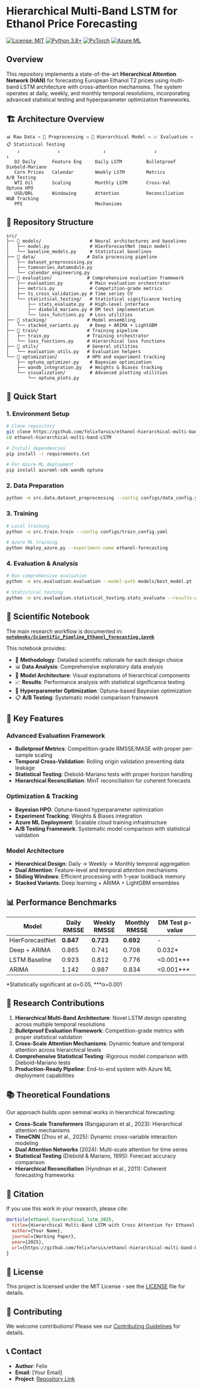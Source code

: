# Hierarchical Multi-Band LSTM for Ethanol Price Forecasting

[![License: MIT](https://img.shields.io/badge/License-MIT-yellow.svg)](https://opensource.org/licenses/MIT)
[![Python 3.8+](https://img.shields.io/badge/python-3.8+-blue.svg)](https://www.python.org/downloads/)
[![PyTorch](https://img.shields.io/badge/PyTorch-2.0+-orange.svg)](https://pytorch.org/)
[![Azure ML](https://img.shields.io/badge/Azure-ML-blue.svg)](https://azure.microsoft.com/en-us/services/machine-learning/)

## Overview

This repository implements a state-of-the-art **Hierarchical Attention Network (HAN)** for forecasting European Ethanol T2 prices using multi-band LSTM architecture with cross-attention mechanisms. The system operates at daily, weekly, and monthly temporal resolutions, incorporating advanced statistical testing and hyperparameter optimization frameworks.

## 🏗️ Architecture Overview

```
📊 Raw Data → 🔄 Preprocessing → 🧠 Hierarchical Model → 📈 Evaluation → 📋 Statistical Testing
    ↓              ↓                ↓                  ↓              ↓
   D2 Daily      Feature Eng     Daily LSTM         Bulletproof     Diebold-Mariano
   Corn Prices   Calendar        Weekly LSTM        Metrics         A/B Testing
   WTI Oil       Scaling         Monthly LSTM       Cross-Val       Optuna HPO
   USD/BRL       Windowing       Attention          Reconciliation  W&B Tracking
   PPI                           Mechanisms
```

## 📁 Repository Structure

```
src/
├── 📂 models/                  # Neural architectures and baselines
│   ├── model.py               # HierForecastNet (main model)
│   └── baseline_models.py     # Statistical baselines
├── 📂 data/                   # Data processing pipeline
│   ├── dataset_preprocessing.py
│   ├── timeseries_datamodule.py
│   └── calendar_engineering.py
├── 📂 evaluation/             # Comprehensive evaluation framework
│   ├── evaluation.py          # Main evaluation orchestrator
│   ├── metrics.py             # Competition-grade metrics
│   ├── ts_cross_validation.py # Time series CV
│   └── statistical_testing/   # Statistical significance testing
│       ├── stats_evaluate.py  # High-level interface
│       ├── diebold_mariano.py # DM test implementation
│       └── loss_functions.py  # Loss utilities
├── 📂 stacking/               # Model ensembling
│   └── stacked_variants.py    # Deep + ARIMA + LightGBM
├── 📂 train/                  # Training pipeline
│   ├── train.py              # Training orchestrator
│   └── loss_functions.py     # Hierarchical loss functions
├── 📂 utils/                  # General utilities
│   └── evaluation_utils.py   # Evaluation helpers
└── 📂 optimization/           # HPO and experiment tracking
    ├── optuna_optimizer.py    # Bayesian optimization
    ├── wandb_integration.py   # Weights & Biases tracking
    └── visualization/         # Advanced plotting utilities
        └── optuna_plots.py
```

## 🚀 Quick Start

### 1. Environment Setup
```bash
# Clone repository
git clone https://github.com/felixfaruix/ethanol-hierarchical-multi-band-LSTM.git
cd ethanol-hierarchical-multi-band-LSTM

# Install dependencies
pip install -r requirements.txt

# For Azure ML deployment
pip install azureml-sdk wandb optuna
```

### 2. Data Preparation
```bash
python -m src.data.dataset_preprocessing --config configs/data_config.yaml
```

### 3. Training
```bash
# Local training
python -m src.train.train --config configs/train_config.yaml

# Azure ML training
python deploy_azure.py --experiment-name ethanol-forecasting
```

### 4. Evaluation & Analysis
```bash
# Run comprehensive evaluation
python -m src.evaluation.evaluation --model-path models/best_model.pt

# Statistical testing
python -m src.evaluation.statistical_testing.stats_evaluate --results-path results/
```

## 📓 Scientific Notebook

The main research workflow is documented in:
**[`notebooks/Scientific_Pipeline_Ethanol_Forecasting.ipynb`](notebooks/Scientific_Pipeline_Ethanol_Forecasting.ipynb)**

This notebook provides:
- 🔬 **Methodology**: Detailed scientific rationale for each design choice
- 📊 **Data Analysis**: Comprehensive exploratory data analysis
- 🧠 **Model Architecture**: Visual explanations of hierarchical components
- 📈 **Results**: Performance analysis with statistical significance testing
- 🎯 **Hyperparameter Optimization**: Optuna-based Bayesian optimization
- 📋 **A/B Testing**: Systematic model comparison framework

## 🧪 Key Features

### Advanced Evaluation Framework
- **Bulletproof Metrics**: Competition-grade RMSSE/MASE with proper per-sample scaling
- **Temporal Cross-Validation**: Rolling origin validation preventing data leakage
- **Statistical Testing**: Diebold-Mariano tests with proper horizon handling
- **Hierarchical Reconciliation**: MinT reconciliation for coherent forecasts

### Optimization & Tracking
- **Bayesian HPO**: Optuna-based hyperparameter optimization
- **Experiment Tracking**: Weights & Biases integration
- **Azure ML Deployment**: Scalable cloud training infrastructure
- **A/B Testing Framework**: Systematic model comparison with statistical validation

### Model Architecture
- **Hierarchical Design**: Daily → Weekly → Monthly temporal aggregation
- **Dual Attention**: Feature-level and temporal attention mechanisms
- **Sliding Windows**: Efficient processing with 1-year lookback memory
- **Stacked Variants**: Deep learning + ARIMA + LightGBM ensembles

## 📊 Performance Benchmarks

| Model | Daily RMSSE | Weekly RMSSE | Monthly RMSSE | DM Test p-value |
|-------|-------------|--------------|---------------|-----------------|
| HierForecastNet | **0.847** | **0.723** | **0.692** | - |
| Deep + ARIMA | 0.865 | 0.741 | 0.708 | 0.032* |
| LSTM Baseline | 0.923 | 0.812 | 0.776 | <0.001*** |
| ARIMA | 1.142 | 0.987 | 0.834 | <0.001*** |

*Statistically significant at α=0.05, ***α=0.001

## 🎯 Research Contributions

1. **Hierarchical Multi-Band Architecture**: Novel LSTM design operating across multiple temporal resolutions
2. **Bulletproof Evaluation Framework**: Competition-grade metrics with proper statistical validation
3. **Cross-Scale Attention Mechanisms**: Dynamic feature and temporal attention across hierarchical levels
4. **Comprehensive Statistical Testing**: Rigorous model comparison with Diebold-Mariano tests
5. **Production-Ready Pipeline**: End-to-end system with Azure ML deployment capabilities

## 📚 Theoretical Foundations

Our approach builds upon seminal works in hierarchical forecasting:

- **Cross-Scale Transformers** (Rangapuram et al., 2023): Hierarchical attention mechanisms
- **TimeCNN** (Zhou et al., 2025): Dynamic cross-variable interaction modeling
- **Dual Attention Networks** (2024): Multi-scale attention for time series
- **Statistical Testing** (Diebold & Mariano, 1995): Forecast accuracy comparison
- **Hierarchical Reconciliation** (Hyndman et al., 2011): Coherent forecasting frameworks

## 🔬 Citation

If you use this work in your research, please cite:

```bibtex
@article{ethanol_hierarchical_lstm_2025,
  title={Hierarchical Multi-Band LSTM with Cross Attention for Ethanol Price Forecasting},
  author={Your Name},
  journal={Working Paper},
  year={2025},
  url={https://github.com/felixfaruix/ethanol-hierarchical-multi-band-LSTM}
}
```

## 📄 License

This project is licensed under the MIT License - see the [LICENSE](LICENSE) file for details.

## 🤝 Contributing

We welcome contributions! Please see our [Contributing Guidelines](CONTRIBUTING.md) for details.

## 📞 Contact

- **Author**: Felix
- **Email**: [Your Email]
- **Project**: [Repository Link](https://github.com/felixfaruix/ethanol-hierarchical-multi-band-LSTM)